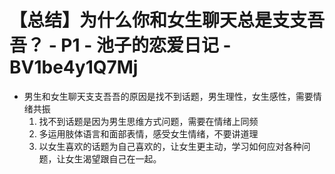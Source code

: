 # 【总结】为什么你和女生聊天总是支支吾吾？ - P1 - 池子的恋爱日记 - BV1be4y1Q7Mj

-   男生和女生聊天支支吾吾的原因是找不到话题，男生理性，女生感性，需要情绪共振
    1.  找不到话题是因为男生思维方式问题，需要在情绪上同频
    2.  多运用肢体语言和面部表情，感受女生情绪，不要讲道理
    3.  以女生喜欢的话题为自己喜欢的，让女生更主动，学习如何应对各种问题，让女生渴望跟自己在一起。